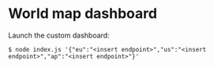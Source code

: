 # World map dashboard

Launch the custom dashboard:

```
$ node index.js '{"eu":"<insert endpoint>","us":"<insert endpoint>","ap":"<insert endpoint>"}'
```
